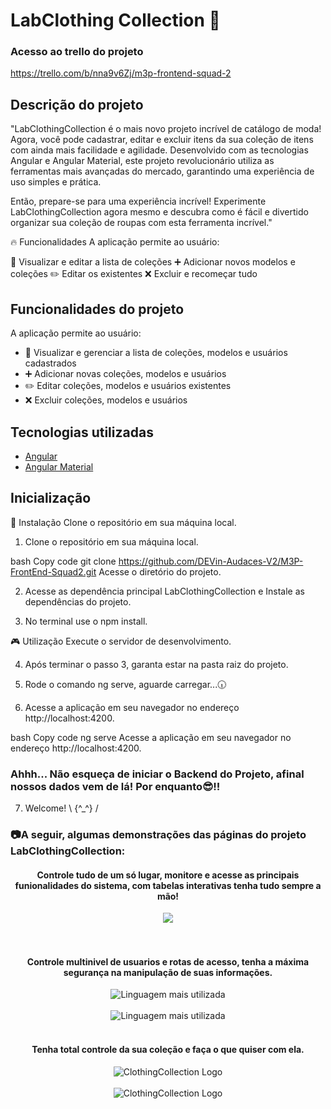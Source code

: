 # LabClothing Collection 🧵
### Acesso ao trello do projeto
https://trello.com/b/nna9v6Zj/m3p-frontend-squad-2

## Descrição do projeto

"LabClothingCollection é o mais novo projeto incrível de catálogo de moda! Agora, você pode cadastrar, editar e excluir itens da sua coleção de itens com ainda mais facilidade e agilidade. Desenvolvido com as tecnologias Angular e Angular Material, este projeto revolucionário utiliza as ferramentas mais avançadas do mercado, garantindo uma experiência de uso simples e prática.

Então, prepare-se para uma experiência incrível! Experimente LabClothingCollection agora mesmo e descubra como é fácil e divertido organizar sua coleção de roupas com esta ferramenta incrível."


🔥 Funcionalidades A aplicação permite ao usuário:

👕 Visualizar e editar a lista de coleções ➕ Adicionar novos modelos e coleções ✏️ Editar os existentes ❌ Excluir e recomeçar tudo

## Funcionalidades do projeto

A aplicação permite ao usuário:

- :shirt: Visualizar e gerenciar a lista de coleções, modelos e usuários cadastrados
- :heavy_plus_sign: Adicionar novas coleções, modelos e usuários
- :pencil2: Editar coleções, modelos e usuários existentes
- :x: Excluir coleções, modelos e usuários

## Tecnologias utilizadas

- [Angular](https://angular.io/)
- [Angular Material](https://material.angular.io/)


## Inicialização

🚀 Instalação Clone o repositório em sua máquina local.

1. Clone o repositório em sua máquina local.

bash Copy code git clone https://github.com/DEVin-Audaces-V2/M3P-FrontEnd-Squad2.git Acesse o diretório do projeto.

2. Acesse as dependência principal LabClothingCollection e Instale as dependências do projeto.

3. No terminal use o npm install.

🎮 Utilização Execute o servidor de desenvolvimento.

4. Após terminar o passo 3, garanta estar na pasta raiz do projeto.

5. Rode o comando ng serve, aguarde carregar...🕡		

6. Acesse a aplicação em seu navegador no endereço http://localhost:4200.

bash Copy code ng serve Acesse a aplicação em seu navegador no endereço http://localhost:4200.

<h3>Ahhh... Não esqueça de iniciar o Backend do Projeto, afinal nossos dados vem de lá! Por enquanto😎!!</h3>

7. Welcome!  \ {^_^} /


<h3>📷A seguir, algumas demonstrações das páginas do projeto LabClothingCollection:</h3>
<div align="center">
  <h4>Controle tudo de um só lugar, monitore e acesse as principais funionalidades do sistema, com tabelas interativas tenha tudo sempre a mão!</h4>
  <img src="https://cdn.discordapp.com/attachments/1153415390907609113/1160660406692499537/image.png?ex=6535783c&is=6523033c&hm=0a6afb5195ab60e0fcff7da7216d8a75774709f5612d3cec2c21116e9609d5c9&"><br>
</div>
<br>
<div align="center"><br>
 <h4> Controle multinivel de usuarios e rotas de acesso, 
tenha a máxima segurança na manipulação de suas informações.</h4>
  <img src="https://cdn.discordapp.com/attachments/1153415390907609113/1160661950833897616/image.png?ex=653579ad&is=652304ad&hm=a203fbcb1f2d26464d96098f013d3477aa8ba76da49e1557baa32aa332473d07&" alt="Linguagem mais utilizada"><br><br>
    <img src="https://cdn.discordapp.com/attachments/1153415390907609113/1160662060233937108/image.png?ex=653579c7&is=652304c7&hm=32bc1d8dcf69f58bd5bea8361f273aa6ee6e5e80b98b9150db2ac4379a54dfbb&" alt="Linguagem mais utilizada">
</div>
<br>
<div align="center">
 <h4> Tenha total controle da sua coleção e faça o que quiser com ela.</h4>
  <img src="https://cdn.discordapp.com/attachments/1153415390907609113/1160663335264587849/image.png?ex=65357af7&is=652305f7&hm=0543d856c7773aa57fe4b89ceba88eb8b907ce188fb982304a1efa19948e3fde&" alt="ClothingCollection Logo"><br><br>
    <img src="https://cdn.discordapp.com/attachments/1153415390907609113/1160663562759454830/image.png?ex=65357b2d&is=6523062d&hm=84543c6564f217d883b27efaef21989a5dfc29c8599b762dc8a867263d1de82c&" alt="ClothingCollection Logo">
</div><br>
